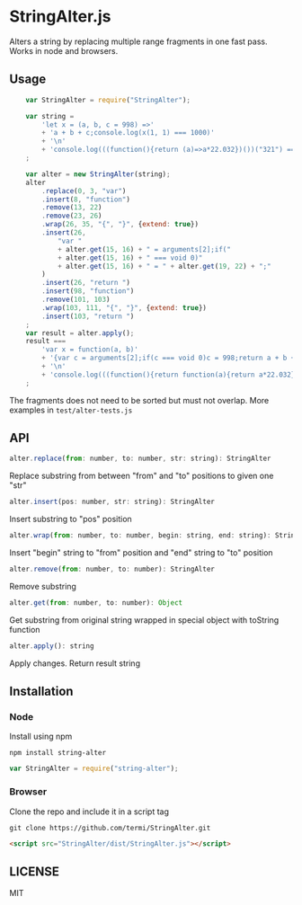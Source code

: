 # StringAlter.js
Alters a string by replacing multiple range fragments in one fast pass.
Works in node and browsers.



## Usage
```javascript
    var StringAlter = require("StringAlter");

    var string =
        'let x = (a, b, c = 998) =>'
        + 'a + b + c;console.log(x(1, 1) === 1000)'
        + '\n'
        + 'console.log(((function(){return (a)=>a*22.032})())("321") === "321"*22.032)'
    ;

    var alter = new StringAlter(string);
    alter
        .replace(0, 3, "var")
        .insert(8, "function")
        .remove(13, 22)
        .remove(23, 26)
        .wrap(26, 35, "{", "}", {extend: true})
        .insert(26,
            "var "
            + alter.get(15, 16) + " = arguments[2];if("
            + alter.get(15, 16) + " === void 0)"
            + alter.get(15, 16) + " = " + alter.get(19, 22) + ";"
        )
        .insert(26, "return ")
        .insert(98, "function")
        .remove(101, 103)
        .wrap(103, 111, "{", "}", {extend: true})
        .insert(103, "return ")
    ;
    var result = alter.apply();
    result ===
        'var x = function(a, b)'
        + '{var c = arguments[2];if(c === void 0)c = 998;return a + b + c};console.log(x(1, 1) === 1000)'
        + '\n'
        + 'console.log(((function(){return function(a){return a*22.032}})())("321") === "321"*22.032)'
    ;

```

The fragments does not need to be sorted but must not overlap. More examples in `test/alter-tests.js`

## API

```javascript
alter.replace(from: number, to: number, str: string): StringAlter
```
Replace substring from between "from" and "to" positions to given one "str"

```javascript
alter.insert(pos: number, str: string): StringAlter
```
Insert substring to "pos" position

```javascript
alter.wrap(from: number, to: number, begin: string, end: string): StringAlter
```
Insert "begin" string to "from" position and "end" string to "to" position

```javascript
alter.remove(from: number, to: number): StringAlter
```
Remove substring

```javascript
alter.get(from: number, to: number): Object
```
Get substring from original string wrapped in special object with toString function

```javascript
alter.apply(): string
```
Apply changes. Return result string


## Installation

### Node
Install using npm

    npm install string-alter

```javascript
var StringAlter = require("string-alter");
```

### Browser

Clone the repo and include it in a script tag

    git clone https://github.com/termi/StringAlter.git

```html
<script src="StringAlter/dist/StringAlter.js"></script>
```

## LICENSE

MIT
